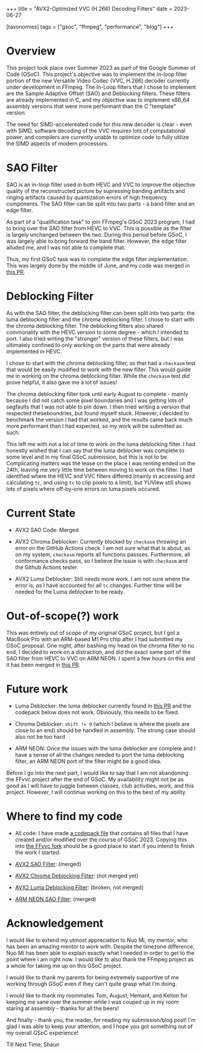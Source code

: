 +++
title = "AVX2-Optimized VVC (H.266) Decoding Filters"
date = 2023-06-27

[taxonomies]
tags = ["gsoc", "ffmpeg", "performance", "blog"]
+++

# Overview

This project took place over Summer 2023 as part of the Google Summer of
Code (GSoC). This project's objective was to implement the in-loop filter
portion of the new Versatile Video Codec (VVC, H.266) decoder currently
under development in FFmpeg. The In-Loop filters that I chose to implement
are the Sample Adaptive Offset (SAO) and Deblocking filters. These filters
are already implemented in C, and my objective was to implement x86_64
assembly versions that were more performant than the C "template" version.

The need for SIMD-accelereated code for this new decoder is clear - even
with SIMD, software decoding of the VVC requires lots of computational
power, and compilers are currently unable to optimize code to fully utilize
the SIMD aspects of modern processors.

# SAO Filter

SAO is an in-loop filter used in both HEVC and VVC to improve the objective
quality of the reconstructed picture by supressing banding artifacts and
ringing artifacts caused by quantization errors of high frequency components. 
The SAO filter can be split into two parts - a band filter and an edge filter.

As part of a "qualification task" to join FFmpeg's GSoC 2023 program, I had
to bring over the SAO filter from HEVC to VVC. This is possible as the
filter is largely unchanged between the two. During this period before GSoC,
I was largely able to bring forward the band filter. However, the edge filter
alluded me, and I was not able to complete that.

Thus, my first GSoC task was to complete the edge filter implementation. This
was largely done by the middle of June, and my code was merged in
[this PR](https://github.com/ffvvc/FFmpeg/pull/85).

# Deblocking Filter

As with the SAO filter, the deblocking filter can been split into two parts:
the luma deblocking filter and the chroma deblocking filter. I chose
to start with the chroma deblocking filter. The deblocking filters also shared
commonality with the HEVC version to some degree - which I intended to port.
I also tried writing the "stronger" version of these filters, but I was
ultimately confined to only working on the parts that were already implemented
in HEVC.

I chose to start with the chroma deblocking filter, as that had a `checkasm`
test that would be easily modified to work with the new filter. This would
guide me in working on the chroma deblocking filter. While the `checkasm` test
did prove helpful, it also gave me a lot of issues!

The chroma deblocking filter took until early August to complete - mainly 
because I did not catch some pixel boundaries and I was getting lots of 
segfaults that I was not able to pin down. I then tried writing a version that 
respected theseboundries, but found myself stuck. However, I decided to
benchmark the version I had that worked, and the results came back much 
more performant than I had expected, so my work will be submitted as such.

This left me with not a lot of time to work on the luma deblocking filter. 
I had honestly wished that I can say that the luma deblocker was complete 
to some level and in my final GSoC submission, but this is not to be. 
Complicating matters was the lease on the place I was renting ended on the 
24th, leaving me very little time between moving to work on the filter. 
I had identified where the HEVC and VVC filters differed 
(mainly in accessing and calculating `tc`, and using `tc` to clip  pixels to a
limit), but YUView still shows lots of pixels where off-by-one errors on luma 
pixels occured. 

# Current State

- AVX2 SAO Code: Merged

- AVX2 Chroma Deblocker: Currently blocked by `checkasm` throwing an error
on the GitHub Actions check. I am not sure what that is about, as on my
system, `checkasm` reports all functions passses. Furthermore, all 
conformance checks pass, so I believe the issue is with `checkasm` and the
Github Actions tester.

- AVX2 Luma Deblocker: Still needs more work. I am not sure where the error
is, as I have accounted for all `tc` changes. Further time will be needed
for the Luma deblocker to be ready.

# Out-of-scope(?) work

This was entirely out of scope of my original GSoC project, but I got a
MacBook Pro with an ARM-based M1 Pro chip after I had submitted my GSoC 
proposal. One night, after bashing my head on the chroma filter to no end, 
I decided to work on a distraction, and did the exact same port of the SAO
filter from HEVC to VVC on ARM NEON. I spent a few hours on this and it
has been merged in [this PR](https://github.com/ffvvc/FFmpeg/pull/122).

# Future work

- Luma Deblocker: the luma deblocker currently found in 
[this PR](https://github.com/ffvvc/FFmpeg/pull/129) and the codepack below 
does not work. Obviously, this needs to be fixed.

- Chroma Deblocker: `shift != 0` (which I believe is where the pixels
are close to an end) should be handled in assembly. The strong case
should also not be too hard

- ARM NEON: Once the issues with the luma deblocker are complete and
I have a sense of all the changes needed to port the luma deblocking
filter, an ARM NEON port of the filter might be a good idea.

Before I go into the next part, I would like to say that I am not
abandoning the FFvvc project after the end of GSoC. My availability
might not be as good as I will have to juggle between classes, club
activities, work, and this project. However, I will continue working
on this to the best of my ability.

# Where to find my code

- All code: I have made [a codepack file](/docs/gsoc_codepack.tar.gz)
that contains all files that I have created and/or modified over the
course of GSoC 2023. Copying this into 
[the FFvvc fork](https://github.com/ffvvc/FFmpeg) should be a good
place to start if you intend to finish the work I started.

- [AVX2 SAO Filter](https://github.com/ffvvc/FFmpeg/pull/85/files/): (merged)

- [AVX2 Chroma Deblocking Filter](https://github.com/ffvvc/FFmpeg/pull/120/files/): (not merged yet)

- [AVX2 Luma Deblocking Filter](https://github.com/ffvvc/FFmpeg/pull/129/files/): (broken, not merged)

- [ARM NEON SAO Filter](https://github.com/ffvvc/FFmpeg/pull/122/files/): (merged)

# Acknowledgement

I would like to extend my utmost appreciation to Nuo Mi, my mentor, who
has been an amazing mentor to work with. Despite the timezone difference,
Nuo Mi has been able to explain exactly what I needed in order to get to
the point where I am right now. I would like to also thank the FFmpeg
project as a whole for taking me up on this GSoC project. 

I would like to thank my parents for being extremely supportive of me
working through GSoC even if they can't quite grasp what I'm doing.

I would like to thank my roommates Tom, August, Hemant, and Kelton for
keeping me sane over the summer while I was couped up in my room staring
at assembly - thanks for all the beers! 

And finally - thank you, the reader, for reading my submission/blog post!
I'm glad I was able to keep your attention, and I hope you got something
out of my overall GSoC experience!

Till Next Time,
Shaun
